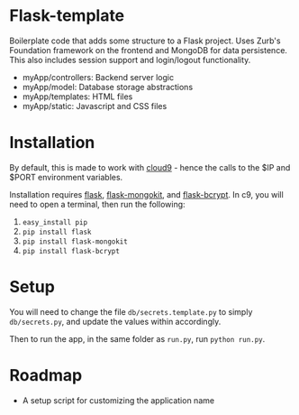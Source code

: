 Flask-template
======

Boilerplate code that adds some structure to a Flask project.  Uses Zurb's Foundation
framework on the frontend and MongoDB for data persistence.  This also includes
session support and login/logout functionality.

* myApp/controllers: Backend server logic
* myApp/model: Database storage abstractions
* myApp/templates: HTML files
* myApp/static: Javascript and CSS files

Installation
============

By default, this is made to work with [cloud9](http://c9.io/) - hence the calls
to the $IP and $PORT environment variables.

Installation requires [flask](http://flask.pocoo.org/), [flask-mongokit](http://pythonhosted.org/Flask-MongoKit/), 
and [flask-bcrypt](http://pythonhosted.org/Flask-Bcrypt/).  In c9, you will need to open a terminal, then run the following:

1. `easy_install pip`
2. `pip install flask`
3. `pip install flask-mongokit`
4. `pip install flask-bcrypt`

Setup
=====

You will need to change the file `db/secrets.template.py` to simply `db/secrets.py`,
and update the values within accordingly.

Then to run the app, in the same folder as `run.py`, run `python run.py`.

Roadmap
=======

* A setup script for customizing the application name
